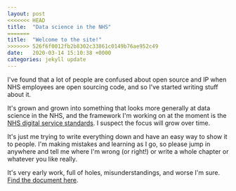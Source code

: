 ```yaml
---
layout: post
<<<<<<< HEAD
title:  "Data science in the NHS"
=======
title:  "Welcome to the site!"
>>>>>>> 526f6f0012fb2b8302c33861c0149b76ae952c49
date:   2020-03-14 15:10:38 +0000
categories: jekyll update
---
```


I've found that a lot of people are confused about open source and IP when NHS employees are open sourcing code, and so I've started writing stuff about it.

It's grown and grown into something that looks more generally at data science in the NHS, and the framework I'm working on at the moment is the [NHS digital service standards](https://service-manual.nhs.uk/service-standard). I suspect the focus will grow over time.

It's just me trying to write everything down and have an easy way to show it to people. I'm making mistakes and learning as I go, so please jump in anywhere and tell me where I'm wrong (or right!) or write a whole chapter or whatever you like really.

It's very early work, full of holes, misunderstandings, and worse I'm sure. [Find the document here](https://chrisbeeley.github.io/data-science-nhs/).
